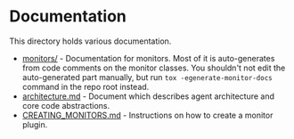 # Documentation

This directory holds various documentation.

* [monitors/](https://github.com/scalyr/scalyr-agent-2/tree/master/docs/monitors) - Documentation
  for monitors. Most of it is auto-generates from code comments on the monitor classes. You
  shouldn't not edit the auto-generated part manually, but run ``tox -egenerate-monitor-docs``
  command in the repo root instead.
* [architecture.md](https://github.com/scalyr/scalyr-agent-2/blob/master/docs/architecture.md) -
  Document which describes agent architecture and core code abstractions.
* [CREATING_MONITORS.md](https://github.com/scalyr/scalyr-agent-2/blob/master/docs/CREATING_MONITORS.md) -
  Instructions on how to create a monitor plugin.
